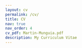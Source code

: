 ```yaml
---
layout: cv
permalink: /cv/
title: CV
nav: true
nav_order: 4
cv_pdf: Martin-Munguia.pdf
description: My Curriculum Vitae
---
```

